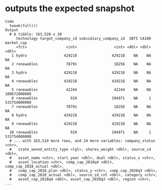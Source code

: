# outputs the expected snapshot

    Code
      tweak(full())
    Output
      # A tibble: 163,520 x 30
         technology target_company_id subsidiary_company_id  SBTI CA100   market_cap
         <fct>                  <int>                 <int> <dbl> <dbl>        <dbl>
       1 hydro                 429218                429218    NA    NA           NA
       2 renewables             78791                 18256    NA    NA           NA
       3 hydro                 429218                429218    NA    NA           NA
       4 renewables            429218                429218    NA    NA           NA
       5 renewables             42244                 42244    NA    NA 109672000000
       6 renewables               919                194971    NA     1 533754000000
       7 renewables             78791                 18256    NA    NA           NA
       8 hydro                 429218                429218    NA    NA           NA
       9 renewables            429218                429218    NA    NA           NA
      10 renewables               919                194971    NA     1 533754000000
      # ... with 163,510 more rows, and 24 more variables: company_status <chr>,
      #   state_owned_entity_type <lgl>, shares_weight <dbl>, source_id <dbl>,
      #   asset_name <chr>, start_year <dbl>, dual <dbl>, status_x <chr>,
      #   asset_location <chr>, comp_cap_2018q4 <dbl>, comp_cap_2018_actual <dbl>,
      #   comp_cap_2018_plan <dbl>, status_y <chr>, comp_cap_2020q3 <dbl>,
      #   comp_cap_2020_actual <dbl>, source_id_cnt <dbl>, category <chr>,
      #   asset_cap_2018q4 <dbl>, asset_cap_2020q3 <dbl>, region <chr>, ...


